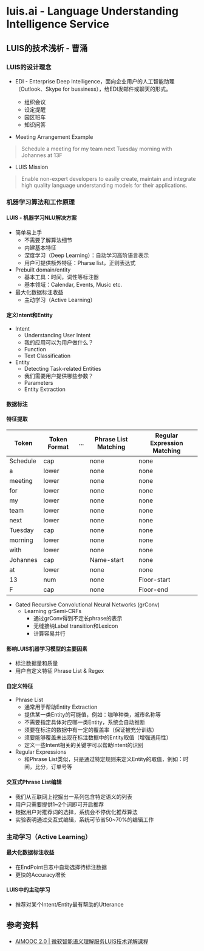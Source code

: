 # luis.ai - Language Understanding Intelligence Service

## LUIS的技术浅析 - 曹涌

### LUIS的设计理念
* EDI - Enterprise Deep Intelligence，面向企业用户的人工智能助理（Outlook、Skype for bussiness），给EDI发邮件或聊天的形式。
  * 组织会议
  * 设定提醒
  * 园区班车
  * 知识问答

* Meeting Arrangement Example
> Schedule a meeting for my team next Tuesday morning with Johannes at 13F

* LUIS Mission
> Enable non-expert developers to easily create, maintain and integrate high quality language understanding models for their applications.

### 机器学习算法和工作原理
#### LUIS - 机器学习NLU解决方案
* 简单易上手
  * 不需要了解算法细节
  * 内建基本特征
  * 深度学习（Deep Learning）：自动学习高阶语言表示
  * 用户可提供额外特征：Pharse list，正则表达式
* Prebuilt domain/entity
  * 基本工具：时间，词性等标注器
  * 基本领域：Calendar, Events, Music etc.
* 最大化数据标注收益
  * 主动学习（Active Learning）

#### 定义Intent和Entity
* Intent
  * Understanding User Intent
  * 我的应用可以为用户做什么？
  * Function
  * Text Classification
* Entity
  * Detecting Task-related Entities
  * 我们需要用户提供哪些参数？
  * Parameters
  * Entity Extraction
#### 数据标注
#### 特征提取
Token|Token Format|...|Phrase List Matching|Regular Expression Matching
----|----|----|----|----
Schedule|cap||none|none
a|lower||none|none
meeting|lower||none|none
for|lower||none|none
my|lower||none|none
team|lower||none|none
next|lower||none|none
Tuesday|cap||none|none
morning|lower||none|none
with|lower||none|none
Johannes|cap||Name-start|none
at|lower||none|none
13|num||none|Floor-start
F|cap||none|Floor-end

* Gated Recursive Convolutional Neural Networks (grConv)
  * Learning grSemi-CRFs
    * 通过grConv得到不定长phrase的表示
    * 无缝接纳Label transition和Lexicon
    * 计算容易并行
#### 影响LUIS机器学习模型的主要因素
* 标注数据量和质量
* 用户自定义特征 Phrase List & Regex

#### 自定义特征
* Phrase List
  * 通常用于帮助Entity Extraction
  * 提供某一类Entity的可能值，例如：咖啡种类，城市名称等
  * 不需要指定具体对应哪一类Entity，系统会自动推断
  * 须要在标注的数据中有一定的覆盖率（保证被充分训练）
  * 须要能够覆盖未出现在标注数据中的Entity取值（增强通用性）
  * 定义一些Intent相关的关键字可以帮助Intent的识别
* Regular Expressions
  * 和Phrase List类似，只是通过特定规则来定义Entity的取值，例如：时间，比分，订单号等
#### 交互式Phrase List编辑
* 我们从互联网上挖掘出一系列包含特定语义的列表
* 用户只需要提供1~2个词即可开启推荐
* 根据用户对推荐词的选择，系统会不停优化推荐算法
* 实验表明通过交互式编辑，系统可节省50~70%的编辑工作
### 主动学习（Active Learning）
#### 最大化数据标注收益
* 在EndPoint日志中自动选择待标注数据
* 更快的Accuracy增长
#### LUIS中的主动学习
* 推荐对某个Intent/Entity最有帮助的Utterance


## 参考资料
* [AIMOOC 2.0 | 微软智能语义理解服务LUIS技术详解课程](https://mp.weixin.qq.com/s/HwYKhVWPUip6dWwEwYHXIQ)
